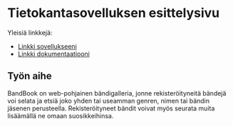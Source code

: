 # Tietokantasovelluksen esittelysivu

Yleisiä linkkejä:

* [Linkki sovellukseeni](https://www.lmelkas.users.cs.helsinki.fi)
* [Linkki dokumentaatiooni](docs/dokumentaatio.pdf)

## Työn aihe

BandBook on web-pohjainen bändigalleria, jonne rekisteröityneitä bändejä voi selata ja etsiä joko yhden tai useamman genren, nimen tai bändin jäsenen perusteella. Rekisteröityneet bändit voivat myös seurata muita lisäämällä ne omaan suosikkeihinsa. 
